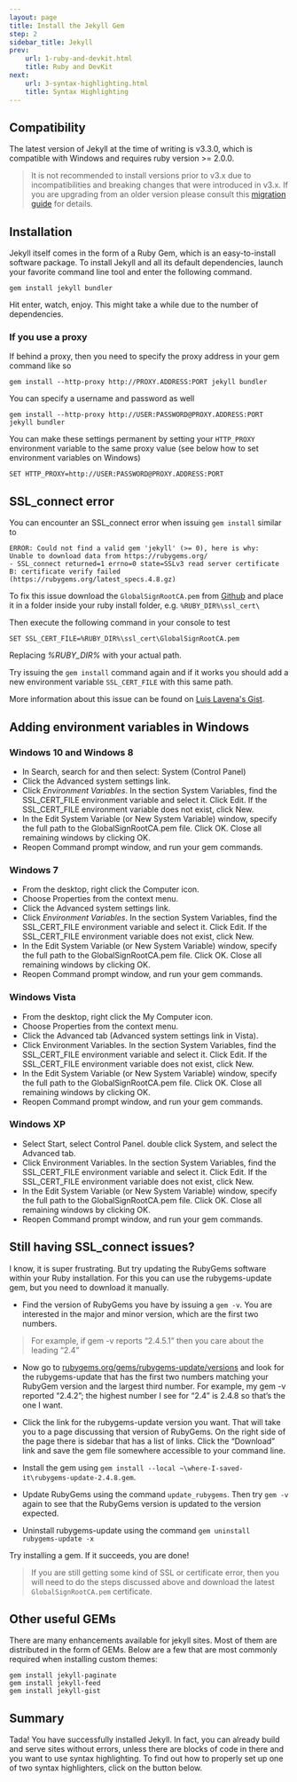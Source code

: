 ```yaml
---
layout: page
title: Install the Jekyll Gem
step: 2
sidebar_title: Jekyll
prev:
    url: 1-ruby-and-devkit.html
    title: Ruby and DevKit
next:
    url: 3-syntax-highlighting.html
    title: Syntax Highlighting
---
```

## Compatibility
The latest version of Jekyll at the time of writing is v3.3.0, which is compatible with Windows and requires ruby version >= 2.0.0. 
> It is not recommended to install versions prior to v3.x due to incompatibilities and breaking changes that were introduced in v3.x.
If you are upgrading from an older version please consult this <a href="http://jekyllrb.com/docs/upgrading/2-to-3/">migration guide</a> for details.

## Installation
Jekyll itself comes in the form of a Ruby Gem, which is an easy-to-install software package. To install Jekyll and all its default dependencies, launch your favorite command line tool and enter the following command.

```
gem install jekyll bundler
```

Hit enter, watch, enjoy. This might take a while due to the number of dependencies.

### If you use a proxy
If behind a proxy, then you need to specify the proxy address in your gem command like so

```
gem install --http-proxy http://PROXY.ADDRESS:PORT jekyll bundler
```

You can specify a username and password as well

```
gem install --http-proxy http://USER:PASSWORD@PROXY.ADDRESS:PORT jekyll bundler
```

You can make these settings permanent by setting your `HTTP_PROXY` environment variable to the same proxy value (see below how to set environment variables on Windows)

```
SET HTTP_PROXY=http://USER:PASSWORD@PROXY.ADDRESS:PORT
```


## SSL_connect error
You can encounter an SSL_connect error when issuing `gem install` similar to

```
ERROR: Could not find a valid gem 'jekyll' (>= 0), here is why: 
Unable to download data from https://rubygems.org/ 
- SSL_connect returned=1 errno=0 state=SSLv3 read server certificate B: certificate verify failed (https://rubygems.org/latest_specs.4.8.gz)
```

To fix this issue download the `GlobalSignRootCA.pem` from <a href="https://raw.githubusercontent.com/rubygems/rubygems/master/lib/rubygems/ssl_certs/index.rubygems.org/GlobalSignRootCA.pem">Github</a> and place it in a folder inside your ruby install folder, e.g. `%RUBY_DIR%\ssl_cert\`

Then execute the following command in your console to test
```
SET SSL_CERT_FILE=%RUBY_DIR%\ssl_cert\GlobalSignRootCA.pem
```
Replacing _%RUBY_DIR%_ with your actual path.

Try issuing the `gem install` command again and if it works you should add a new environment variable `SSL_CERT_FILE` with this same path.

More information about this issue can be found on [Luis Lavena's Gist](https://gist.github.com/luislavena/f064211759ee0f806c88).

## Adding environment variables in Windows

### Windows 10 and Windows 8
* In Search, search for and then select: System (Control Panel)
* Click the Advanced system settings link.
* Click _Environment Variables_. In the section System Variables, find the SSL_CERT_FILE environment variable and select it. Click Edit. If the SSL_CERT_FILE environment variable does not exist, click New.
* In the Edit System Variable (or New System Variable) window, specify the full path to the GlobalSignRootCA.pem file. Click OK. Close all remaining windows by clicking OK.
* Reopen Command prompt window, and run your gem commands.

### Windows 7
* From the desktop, right click the Computer icon.
* Choose Properties from the context menu.
* Click the Advanced system settings link.
* Click _Environment Variables_. In the section System Variables, find the SSL_CERT_FILE environment variable and select it. Click Edit. If the SSL_CERT_FILE environment variable does not exist, click New.
* In the Edit System Variable (or New System Variable) window, specify the full path to the GlobalSignRootCA.pem file. Click OK. Close all remaining windows by clicking OK.
* Reopen Command prompt window, and run your gem commands.

### Windows Vista
* From the desktop, right click the My Computer icon.
* Choose Properties from the context menu.
* Click the Advanced tab (Advanced system settings link in Vista).
* Click Environment Variables. In the section System Variables, find the SSL_CERT_FILE environment variable and select it. Click Edit. If the SSL_CERT_FILE environment variable does not exist, click New.
* In the Edit System Variable (or New System Variable) window, specify the full path to the GlobalSignRootCA.pem file. Click OK. Close all remaining windows by clicking OK.
* Reopen Command prompt window, and run your gem commands.

### Windows XP
* Select Start, select Control Panel. double click System, and select the Advanced tab.
* Click Environment Variables. In the section System Variables, find the SSL_CERT_FILE environment variable and select it. Click Edit. If the SSL_CERT_FILE environment variable does not exist, click New.
* In the Edit System Variable (or New System Variable) window, specify the full path to the GlobalSignRootCA.pem file. Click OK. Close all remaining windows by clicking OK.
* Reopen Command prompt window, and run your gem commands.

## Still having SSL_connect issues?
I know, it is super frustrating. But try updating the RubyGems software within your Ruby installation. For this you can use the rubygems-update gem, but you need to download it manually.

* Find the version of RubyGems you have by issuing a `gem -v`. You are interested in the major and minor version, which are the first two numbers. 
> For example, if gem -v reports “2.4.5.1” then you care about the leading “2.4”

* Now go to [rubygems.org/gems/rubygems-update/versions](https://rubygems.org/gems/rubygems-update/versions) and look for the rubygems-update that has the first two numbers matching your RubyGem version and the largest third number. For example, my gem -v reported “2.4.2”; the highest number I see for “2.4” is 2.4.8 so that’s the one I want.

* Click the link for the rubygems-update version you want. That will take you to a page discussing that version of RubyGems. On the right side of the page there is sidebar that has a list of links. Click the “Download” link and save the gem file somewhere accessible to your command line.

* Install the gem using `gem install --local ~\where-I-saved-it\rubygems-update-2.4.8.gem`.

* Update RubyGems using the command `update_rubygems`. Then try `gem -v` again to see that the RubyGems version is updated to the version expected.

* Uninstall rubygems-update using the command `gem uninstall rubygems-update -x`

Try installing a gem. If it succeeds, you are done!

> If you are still getting some kind of SSL or certificate error, then you will need to do the steps discussed above and download the latest `GlobalSignRootCA.pem` certificate.

## Other useful GEMs
There are many enhancements available for jekyll sites. Most of them are distributed in the form of GEMs. Below are a few that are most commonly required when installing custom themes:

```
gem install jekyll-paginate
gem install jekyll-feed
gem install jekyll-gist
```

## Summary
Tada! You have successfully installed Jekyll. In fact, you can already build and serve sites without errors, unless there are blocks of code in there and you want to use syntax highlighting. To find out how to properly set up one of two syntax highlighters, click on the button below.